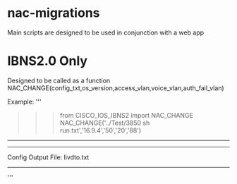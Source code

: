 # nac-migrations

Main scripts are designed to be used in conjunction with a web app

# IBNS2.0 Only

Designed to be called as a function
NAC_CHANGE(config_txt,os_version,access_vlan,voice_vlan,auth_fail_vlan)

Example:
'''
>>> from CISCO_IOS_IBNS2 import NAC_CHANGE
>>> NAC_CHANGE('../Test/3850 sh run.txt','16.9.4','50','20','88')
***********************************************************************************************
***********************************************************************************************
Config Output File: livdto.txt
***********************************************************************************************
>>> 
'''
